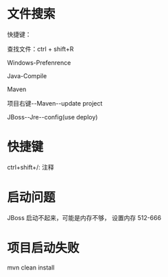 # 文件搜索

快捷键：

查找文件：ctrl + shift+R



Windows-Prefenrence

Java-Compile

Maven



项目右键--Maven--update project



JBoss--Jre--config(use deploy)



# 快捷键

ctrl+shift+/: 注释



# 启动问题

JBoss 启动不起来，可能是内存不够， 设置内存  512-666



# 项目启动失败

mvn clean install



